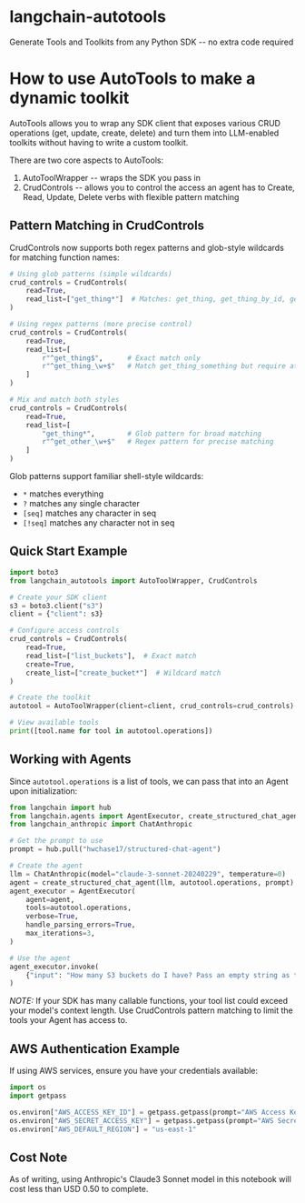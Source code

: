 # langchain-autotools
Generate Tools and Toolkits from any Python SDK -- no extra code required

# How to use AutoTools to make a dynamic toolkit

AutoTools allows you to wrap any SDK client that exposes various CRUD operations (get, update, create, delete) and turn them into LLM-enabled toolkits without having to write a custom toolkit.

There are two core aspects to AutoTools:
1. AutoToolWrapper -- wraps the SDK you pass in
2. CrudControls -- allows you to control the access an agent has to Create, Read, Update, Delete verbs with flexible pattern matching

## Pattern Matching in CrudControls

CrudControls now supports both regex patterns and glob-style wildcards for matching function names:

```python
# Using glob patterns (simple wildcards)
crud_controls = CrudControls(
    read=True,
    read_list=["get_thing*"]  # Matches: get_thing, get_thing_by_id, get_thing_generator, etc.
)

# Using regex patterns (more precise control)
crud_controls = CrudControls(
    read=True,
    read_list=[
        r"^get_thing$",      # Exact match only
        r"^get_thing_\w+$"   # Match get_thing_something but require at least one word char after _
    ]
)

# Mix and match both styles
crud_controls = CrudControls(
    read=True,
    read_list=[
        "get_thing*",        # Glob pattern for broad matching
        r"^get_other_\w+$"   # Regex pattern for precise matching
    ]
)
```

Glob patterns support familiar shell-style wildcards:
- `*` matches everything
- `?` matches any single character
- `[seq]` matches any character in seq
- `[!seq]` matches any character not in seq

## Quick Start Example

```python
import boto3
from langchain_autotools import AutoToolWrapper, CrudControls

# Create your SDK client
s3 = boto3.client("s3")
client = {"client": s3}

# Configure access controls
crud_controls = CrudControls(
    read=True,
    read_list=["list_buckets"],  # Exact match
    create=True,
    create_list=["create_bucket*"]  # Wildcard match
)

# Create the toolkit
autotool = AutoToolWrapper(client=client, crud_controls=crud_controls)

# View available tools
print([tool.name for tool in autotool.operations])
```

## Working with Agents

Since `autotool.operations` is a list of tools, we can pass that into an Agent upon initialization:

```python
from langchain import hub
from langchain.agents import AgentExecutor, create_structured_chat_agent
from langchain_anthropic import ChatAnthropic

# Get the prompt to use
prompt = hub.pull("hwchase17/structured-chat-agent")

# Create the agent
llm = ChatAnthropic(model="claude-3-sonnet-20240229", temperature=0)
agent = create_structured_chat_agent(llm, autotool.operations, prompt)
agent_executor = AgentExecutor(
    agent=agent,
    tools=autotool.operations,
    verbose=True,
    handle_parsing_errors=True,
    max_iterations=3,
)

# Use the agent
agent_executor.invoke(
    {"input": "How many S3 buckets do I have? Pass an empty string as the 'action_input'."}
)
```

_NOTE:_ If your SDK has many callable functions, your tool list could exceed your model's context length. Use CrudControls pattern matching to limit the tools your Agent has access to.

## AWS Authentication Example

If using AWS services, ensure you have your credentials available:

```python
import os
import getpass

os.environ["AWS_ACCESS_KEY_ID"] = getpass.getpass(prompt="AWS Access Key ID: ")
os.environ["AWS_SECRET_ACCESS_KEY"] = getpass.getpass(prompt="AWS Secret Access Key: ")
os.environ["AWS_DEFAULT_REGION"] = "us-east-1"
```

## Cost Note
As of writing, using Anthropic's Claude3 Sonnet model in this notebook will cost less than USD 0.50 to complete.